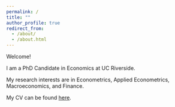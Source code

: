 ```yaml
---
permalink: /
title: ""
author_profile: true
redirect_from: 
  - /about/
  - /about.html
---
```


Welcome!

I am a PhD Candidate in Economics at UC Riverside.

My research interests are in Econometrics, Applied Econometrics, Macroeconomics, and Finance.

My CV can be found [here](https://saeromlee-phd.github.io/github.io/files/cv_saerom_lee.pdf).
